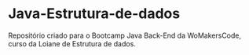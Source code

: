 # Java-Estrutura-de-dados
Repositório criado para o Bootcamp Java Back-End da WoMakersCode, curso da Loiane de Estrutura de dados.
